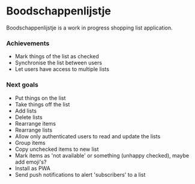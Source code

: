 # Boodschappenlijstje

Boodschappenlijstje is a work in progress shopping list application.

### Achievements

* Mark things of the list as checked
* Synchronise the list between users
* Let users have access to multiple lists

### Next goals

* Put things on the list
* Take things off the list
* Add lists
* Delete lists
* Rearrange items
* Rearrange lists
* Allow only authenticated users to read and update the lists
* Group items
* Copy unchecked items to new list
* Mark items as 'not available' or something (unhappy checked), maybe add emoji's?
* Install as PWA
* Send push notifications to alert 'subscribers' to a list
